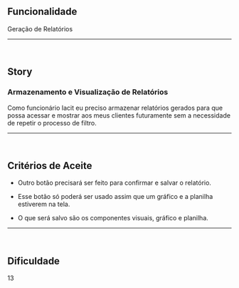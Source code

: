 <h2>Funcionalidade</h2>
Geração de Relatórios

---
<br>

<h2>Story</h2>
<h3>Armazenamento e Visualização de Relatórios</h3>
Como funcionário Iacit eu preciso armazenar relatórios gerados para que possa acessar e mostrar aos meus clientes futuramente sem a necessidade de repetir o processo de filtro.

---
<br>

<h2>Critérios de Aceite</h2>

* Outro botão precisará ser feito para confirmar e salvar o relatório.

* Esse botão só poderá ser usado assim que um gráfico e a planilha estiverem na tela.

* O que será salvo são os componentes visuais, gráfico e planilha.

---
<br>

<h2>Dificuldade</h2>
13